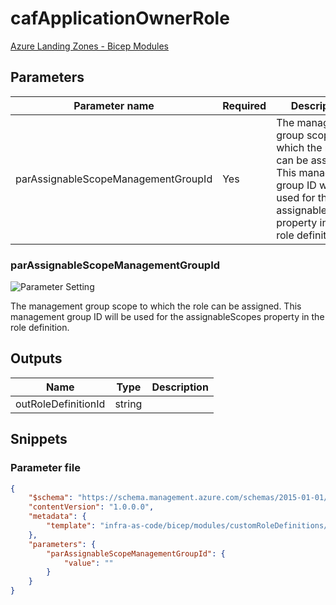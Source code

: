 # cafApplicationOwnerRole

[Azure Landing Zones - Bicep Modules](..)

## Parameters

Parameter name | Required | Description
-------------- | -------- | -----------
parAssignableScopeManagementGroupId | Yes      | The management group scope to which the role can be assigned.  This management group ID will be used for the assignableScopes property in the role definition.

### parAssignableScopeManagementGroupId

![Parameter Setting](https://img.shields.io/badge/parameter-required-orange?style=flat-square)

The management group scope to which the role can be assigned.  This management group ID will be used for the assignableScopes property in the role definition.

## Outputs

Name | Type | Description
---- | ---- | -----------
outRoleDefinitionId | string |

## Snippets

### Parameter file

```json
{
    "$schema": "https://schema.management.azure.com/schemas/2015-01-01/deploymentParameters.json#",
    "contentVersion": "1.0.0.0",
    "metadata": {
        "template": "infra-as-code/bicep/modules/customRoleDefinitions/definitions/cafApplicationOwnerRole.json"
    },
    "parameters": {
        "parAssignableScopeManagementGroupId": {
            "value": ""
        }
    }
}
```
